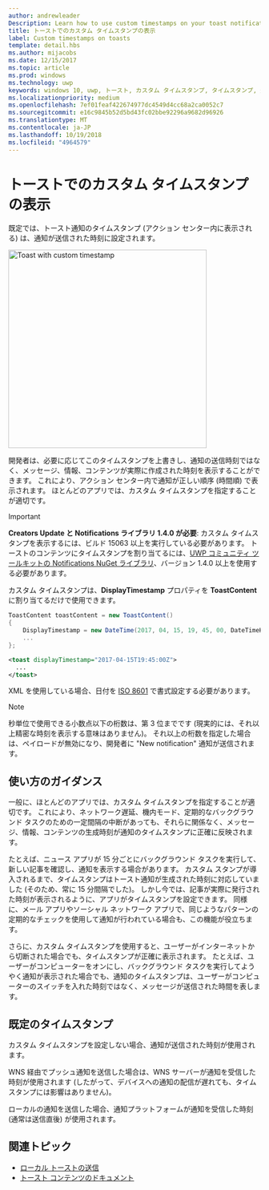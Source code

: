 ```yaml
---
author: andrewleader
Description: Learn how to use custom timestamps on your toast notifications.
title: トーストでのカスタム タイムスタンプの表示
label: Custom timestamps on toasts
template: detail.hbs
ms.author: mijacobs
ms.date: 12/15/2017
ms.topic: article
ms.prod: windows
ms.technology: uwp
keywords: windows 10, uwp, トースト, カスタム タイムスタンプ, タイムスタンプ, 通知, アクション センター
ms.localizationpriority: medium
ms.openlocfilehash: 7ef01feaf422674977dc4549d4cc68a2ca0052c7
ms.sourcegitcommit: e16c9845b52d5bd43fc02bbe92296a9682d96926
ms.translationtype: MT
ms.contentlocale: ja-JP
ms.lasthandoff: 10/19/2018
ms.locfileid: "4964579"
---
```

# <a name="custom-timestamps-on-toasts"></a>トーストでのカスタム タイムスタンプの表示

既定では、トースト通知のタイムスタンプ (アクション センター内に表示される) は、通知が送信された時刻に設定されます。

<img alt="Toast with custom timestamp" src="images/toast-customtimestamp.jpg" width="396"/>

開発者は、必要に応じてこのタイムスタンプを上書きし、通知の送信時刻ではなく、メッセージ、情報、コンテンツが実際に作成された時刻を表示することができます。 これにより、アクション センター内で通知が正しい順序 (時間順) で表示されます。 ほとんどのアプリでは、カスタム タイムスタンプを指定することが適切です。

> [!IMPORTANT]
> **Creators Update と Notifications ライブラリ 1.4.0 が必要**: カスタム タイムスタンプを表示するには、ビルド 15063 以上を実行している必要があります。 トーストのコンテンツにタイムスタンプを割り当てるには、[UWP コミュニティ ツールキットの Notifications NuGet ライブラリ](https://www.nuget.org/packages/Microsoft.Toolkit.Uwp.Notifications/)、バージョン 1.4.0 以上を使用する必要があります。

カスタム タイムスタンプは、**DisplayTimestamp** プロパティを **ToastContent** に割り当てるだけで使用できます。

```csharp
ToastContent toastContent = new ToastContent()
{
    DisplayTimestamp = new DateTime(2017, 04, 15, 19, 45, 00, DateTimeKind.Utc),
    ...
};
```

```xml
<toast displayTimestamp="2017-04-15T19:45:00Z">
  ...
</toast>
```

XML を使用している場合、日付を [ISO 8601](https://en.wikipedia.org/wiki/ISO_8601) で書式設定する必要があります。

> [!NOTE]
> 秒単位で使用できる小数点以下の桁数は、第 3 位までです (現実的には、それ以上精密な時刻を表示する意味はありません)。 それ以上の桁数を指定した場合は、ペイロードが無効になり、開発者に "New notification" 通知が送信されます。


## <a name="usage-guidance"></a>使い方のガイダンス

一般に、ほとんどのアプリでは、カスタム タイムスタンプを指定することが適切です。 これにより、ネットワーク遅延、機内モード、定期的なバックグラウンド タスクのための一定間隔の中断があっても、それらに関係なく、メッセージ、情報、コンテンツの生成時刻が通知のタイムスタンプに正確に反映されます。

たとえば、ニュース アプリが 15 分ごとにバックグラウンド タスクを実行して、新しい記事を確認し、通知を表示する場合があります。 カスタム スタンプが導入されるまで、タイムスタンプはトースト通知が生成された時刻に対応していました (そのため、常に 15 分間隔でした)。 しかし今では、記事が実際に発行された時刻が表示されるように、アプリがタイムスタンプを設定できます。 同様に、メール アプリやソーシャル ネットワーク アプリで、同じようなパターンの定期的なチェックを使用して通知が行われている場合も、この機能が役立ちます。

さらに、カスタム タイムスタンプを使用すると、ユーザーがインターネットから切断された場合でも、タイムスタンプが正確に表示されます。 たとえば、ユーザーがコンピューターをオンにし、バックグラウンド タスクを実行してようやく通知が表示された場合でも、通知のタイムスタンプは、ユーザーがコンピューターのスイッチを入れた時刻ではなく、メッセージが送信された時間を表します。


## <a name="default-timestamp"></a>既定のタイムスタンプ

カスタム タイムスタンプを設定しない場合、通知が送信された時刻が使用されます。

WNS 経由でプッシュ通知を送信した場合は、WNS サーバーが通知を受信した時刻が使用されます (したがって、デバイスへの通知の配信が遅れても、タイムスタンプには影響はありません)。

ローカルの通知を送信した場合、通知プラットフォームが通知を受信した時刻 (通常は送信直後) が使用されます。


## <a name="related-topics"></a>関連トピック

- [ローカル トーストの送信](send-local-toast.md)
- [トースト コンテンツのドキュメント](adaptive-interactive-toasts.md)